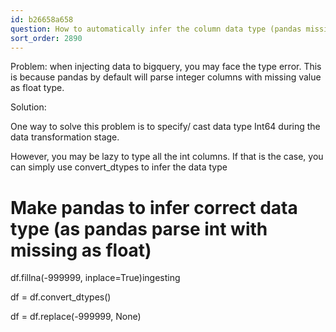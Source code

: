 ```yaml
---
id: b26658a658
question: How to automatically infer the column data type (pandas missing value issues)?
sort_order: 2890
---
```


Problem: when injecting data to bigquery, you may face the type error. This is because pandas by default will parse integer columns with missing value as float type.

Solution:

One way to solve this problem is to specify/ cast data type Int64 during the data transformation stage.

However, you may be lazy to type all the int columns. If that is the case, you can simply use convert_dtypes to infer the data type

# Make pandas to infer correct data type (as pandas parse int with missing as float)

df.fillna(-999999, inplace=True)ingesting

df = df.convert_dtypes()

df = df.replace(-999999, None)

